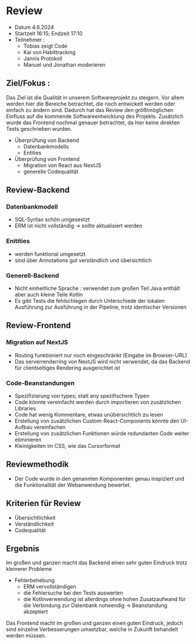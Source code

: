 # Review
- Datum 4.6.2024
- Startzeit 16:15; Endzeit 17:10
- Teilnehmer :
  - Tobias zeigt Code
  - Kai von Habittracking
  - Jannis Protokoll
  - Manuel und Jonathan moderieren
## Ziel/Fokus :
Das Ziel ist die Qualität in unserem Softwareprojekt zu steigern. Vor allem werden hier die Bereiche betrachtet, die noch entwickelt werden oder einfach zu ändern sind. Dadurch hat das Review den größtmöglichen Einfluss auf die kommende Softwareentwicklung des Projekts. Zusätzlich wurde das Frontend nochmal genauer betrachtet, da hier keine direkten Tests geschrieben wurden.
- Überprüfung von Backend
  - Datenbankmodells
  - Entities
- Überprüfung von Frontend
  - Migration von React aus NextJS
  - generelle Codequalität
  
## Review-Backend
###  Datenbankmodell 
- SQL-Syntax schön umgesestzt
- ERM ist nicht vollständig -> sollte aktualisiert werden
### Enitities
- werden funktional umgesetzt
- sind über Annotations gut verständlich und übersichtlich
### Generell-Backend
- Nicht einheitliche Sprache : verwendet zum großen Teil Java enthält aber auch kleine Teile Kotlin
- Es gibt Tests die fehlschlagen durch Unterschiede der lokalen Ausführung zur Ausführung in der Pipeline, trotz identischer Versionen

## Review-Frontend
### Migration auf NextJS
- Routing funktioniert nur noch eingeschränkt (Eingabe im Browser-URL)
- Das serverrenderring von NextJS wird nicht verwendet, da das Backend für clientseitiges Rendering ausgerichtet ist

### Code-Beanstandungen
- Spezifizierung von types; statt any spezifischere Typen
- Code könnte vereinfacht werden durch importieren von zusätzlichen Libraries
- Code hat wenig Kommentare, etwas unübersichtlich zu lesen
- Erstellung von zusätzlichen Custom-React-Components könnte den UI-Aufbau vereinfachen
- Erstellung von zusätzlichen Funktionen würde redundanten Code weiter eliminieren
- Kleinigkeiten im CSS, wie das Cursorformat 
  
## Reviewmethodik
- Der Code wurde in den genannten Komponenten genau inspiziert und die Funktionalität der Webanwendung bewertet.

## Kriterien für Review
- Übersichtlichkeit
- Verständlichkeit
- Codequalität


## Ergebnis
Im großen und ganzen macht das Backend einen sehr guten Eindruck trotz kleinerer Probleme
- Fehlerbehebung 
  - ERM vervollständigen
  - die Fehlersuche bei den Tests auswerten
  - die Kotlinverwendung ist allerdings ohne hohen Zusatzaufwand für die Verbindung zur Datenbank notwendig -> Beanstandung akzeptiert
    
Das Frontend macht im großen und ganzen einen guten Eindruck, jedoch sind einzelne Verbesserungen umsetzbar, welche in Zukunft behandelt werden müssen.
 

